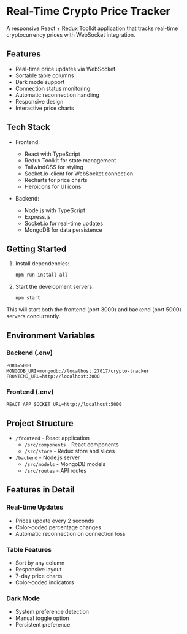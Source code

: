 # Real-Time Crypto Price Tracker

A responsive React + Redux Toolkit application that tracks real-time cryptocurrency prices with WebSocket integration.

## Features

- Real-time price updates via WebSocket
- Sortable table columns
- Dark mode support
- Connection status monitoring
- Automatic reconnection handling
- Responsive design
- Interactive price charts

## Tech Stack

- Frontend:

  - React with TypeScript
  - Redux Toolkit for state management
  - TailwindCSS for styling
  - Socket.io-client for WebSocket connection
  - Recharts for price charts
  - Heroicons for UI icons

- Backend:
  - Node.js with TypeScript
  - Express.js
  - Socket.io for real-time updates
  - MongoDB for data persistence

## Getting Started

1. Install dependencies:

   ```bash
   npm run install-all
   ```

2. Start the development servers:
   ```bash
   npm start
   ```

This will start both the frontend (port 3000) and backend (port 5000) servers concurrently.

## Environment Variables

### Backend (.env)

```
PORT=5000
MONGODB_URI=mongodb://localhost:27017/crypto-tracker
FRONTEND_URL=http://localhost:3000
```

### Frontend (.env)

```
REACT_APP_SOCKET_URL=http://localhost:5000
```

## Project Structure

- `/frontend` - React application
  - `/src/components` - React components
  - `/src/store` - Redux store and slices
- `/backend` - Node.js server
  - `/src/models` - MongoDB models
  - `/src/routes` - API routes

## Features in Detail

### Real-time Updates

- Prices update every 2 seconds
- Color-coded percentage changes
- Automatic reconnection on connection loss

### Table Features

- Sort by any column
- Responsive layout
- 7-day price charts
- Color-coded indicators

### Dark Mode

- System preference detection
- Manual toggle option
- Persistent preference
